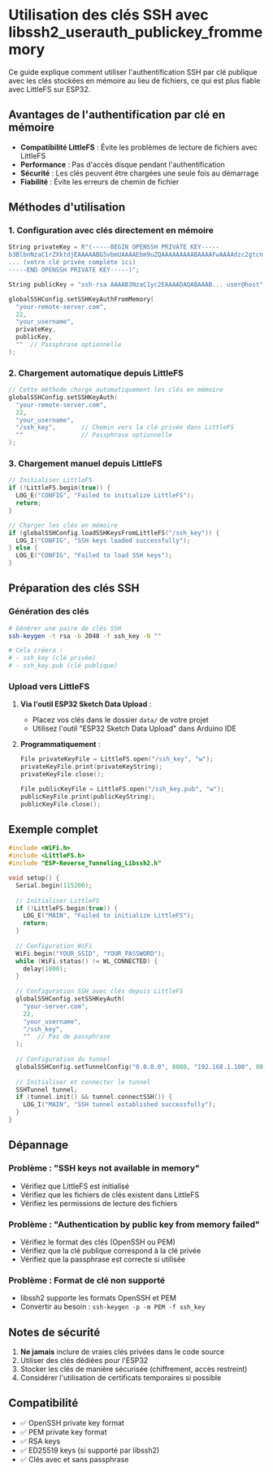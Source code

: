 # Utilisation des clés SSH avec libssh2_userauth_publickey_frommemory

Ce guide explique comment utiliser l'authentification SSH par clé publique avec les clés stockées en mémoire au lieu de fichiers, ce qui est plus fiable avec LittleFS sur ESP32.

## Avantages de l'authentification par clé en mémoire

- **Compatibilité LittleFS** : Évite les problèmes de lecture de fichiers avec LittleFS
- **Performance** : Pas d'accès disque pendant l'authentification
- **Sécurité** : Les clés peuvent être chargées une seule fois au démarrage
- **Fiabilité** : Évite les erreurs de chemin de fichier

## Méthodes d'utilisation

### 1. Configuration avec clés directement en mémoire

```cpp
String privateKey = R"(-----BEGIN OPENSSH PRIVATE KEY-----
b3BlbnNzaC1rZXktdjEAAAAABG5vbmUAAAAEbm9uZQAAAAAAAAABAAAAFwAAAAdzc2gtcn
... (votre clé privée complète ici)
-----END OPENSSH PRIVATE KEY-----)";

String publicKey = "ssh-rsa AAAAB3NzaC1yc2EAAAADAQABAAAB... user@host";

globalSSHConfig.setSSHKeyAuthFromMemory(
  "your-remote-server.com",
  22,
  "your_username",
  privateKey,
  publicKey,
  ""  // Passphrase optionnelle
);
```

### 2. Chargement automatique depuis LittleFS

```cpp
// Cette méthode charge automatiquement les clés en mémoire
globalSSHConfig.setSSHKeyAuth(
  "your-remote-server.com",
  22,
  "your_username",
  "/ssh_key",       // Chemin vers la clé privée dans LittleFS
  ""                // Passphrase optionnelle
);
```

### 3. Chargement manuel depuis LittleFS

```cpp
// Initialiser LittleFS
if (!LittleFS.begin(true)) {
  LOG_E("CONFIG", "Failed to initialize LittleFS");
  return;
}

// Charger les clés en mémoire
if (globalSSHConfig.loadSSHKeysFromLittleFS("/ssh_key")) {
  LOG_I("CONFIG", "SSH keys loaded successfully");
} else {
  LOG_E("CONFIG", "Failed to load SSH keys");
}
```

## Préparation des clés SSH

### Génération des clés

```bash
# Générer une paire de clés SSH
ssh-keygen -t rsa -b 2048 -f ssh_key -N ""

# Cela créera :
# - ssh_key (clé privée)
# - ssh_key.pub (clé publique)
```

### Upload vers LittleFS

1. **Via l'outil ESP32 Sketch Data Upload** :
   - Placez vos clés dans le dossier `data/` de votre projet
   - Utilisez l'outil "ESP32 Sketch Data Upload" dans Arduino IDE

2. **Programmatiquement** :
   ```cpp
   File privateKeyFile = LittleFS.open("/ssh_key", "w");
   privateKeyFile.print(privateKeyString);
   privateKeyFile.close();
   
   File publicKeyFile = LittleFS.open("/ssh_key.pub", "w");
   publicKeyFile.print(publicKeyString);
   publicKeyFile.close();
   ```

## Exemple complet

```cpp
#include <WiFi.h>
#include <LittleFS.h>
#include "ESP-Reverse_Tunneling_Libssh2.h"

void setup() {
  Serial.begin(115200);
  
  // Initialiser LittleFS
  if (!LittleFS.begin(true)) {
    LOG_E("MAIN", "Failed to initialize LittleFS");
    return;
  }
  
  // Configuration WiFi
  WiFi.begin("YOUR_SSID", "YOUR_PASSWORD");
  while (WiFi.status() != WL_CONNECTED) {
    delay(1000);
  }
  
  // Configuration SSH avec clés depuis LittleFS
  globalSSHConfig.setSSHKeyAuth(
    "your-server.com",
    22,
    "your_username",
    "/ssh_key",
    ""  // Pas de passphrase
  );
  
  // Configuration du tunnel
  globalSSHConfig.setTunnelConfig("0.0.0.0", 8080, "192.168.1.100", 80);
  
  // Initialiser et connecter le tunnel
  SSHTunnel tunnel;
  if (tunnel.init() && tunnel.connectSSH()) {
    LOG_I("MAIN", "SSH tunnel established successfully");
  }
}
```

## Dépannage

### Problème : "SSH keys not available in memory"
- Vérifiez que LittleFS est initialisé
- Vérifiez que les fichiers de clés existent dans LittleFS
- Vérifiez les permissions de lecture des fichiers

### Problème : "Authentication by public key from memory failed"
- Vérifiez le format des clés (OpenSSH ou PEM)
- Vérifiez que la clé publique correspond à la clé privée
- Vérifiez que la passphrase est correcte si utilisée

### Problème : Format de clé non supporté
- libssh2 supporte les formats OpenSSH et PEM
- Convertir au besoin : `ssh-keygen -p -m PEM -f ssh_key`

## Notes de sécurité

1. **Ne jamais** inclure de vraies clés privées dans le code source
2. Utiliser des clés dédiées pour l'ESP32
3. Stocker les clés de manière sécurisée (chiffrement, accès restreint)
4. Considérer l'utilisation de certificats temporaires si possible

## Compatibilité

- ✅ OpenSSH private key format
- ✅ PEM private key format  
- ✅ RSA keys
- ✅ ED25519 keys (si supporté par libssh2)
- ✅ Clés avec et sans passphrase
